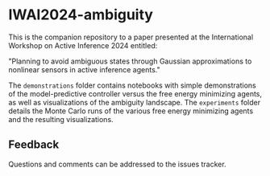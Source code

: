# IWAI2024-ambiguity

This is the companion repository to a paper presented at the International Workshop on Active Inference 2024 entitled:

"Planning to avoid ambiguous states through Gaussian approximations to nonlinear sensors in active inference agents."

The `demonstrations` folder contains notebooks with simple demonstrations of the model-predictive controller versus the free energy minimizing agents, as well as visualizations of the ambiguity landscape. The `experiments` folder details the Monte Carlo runs of the various free energy minimizing agents and the resulting visualizations.

## Feedback

Questions and comments can be addressed to the issues tracker.
